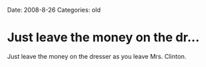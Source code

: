Date: 2008-8-26
Categories: old

# Just leave the money on the dr...

Just leave the money on the dresser as you leave Mrs. Clinton.
